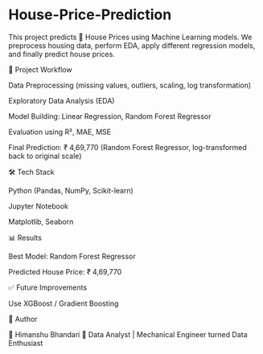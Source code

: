 # House-Price-Prediction
This project predicts 🏡 House Prices using Machine Learning models. We preprocess housing data, perform EDA, apply different regression models, and finally predict house prices.

📌 Project Workflow

Data Preprocessing (missing values, outliers, scaling, log transformation)

Exploratory Data Analysis (EDA)

Model Building: Linear Regression, Random Forest Regressor

Evaluation using R², MAE, MSE

Final Prediction: ₹ 4,69,770 (Random Forest Regressor, log-transformed back to original scale)

🛠️ Tech Stack

Python (Pandas, NumPy, Scikit-learn)

Jupyter Notebook

Matplotlib, Seaborn

📊 Results

Best Model: Random Forest Regressor

Predicted House Price: ₹ 4,69,770

✅ Future Improvements

Use XGBoost / Gradient Boosting

📌 Author

👤 Himanshu Bhandari
🚀 Data Analyst | Mechanical Engineer turned Data Enthusiast
